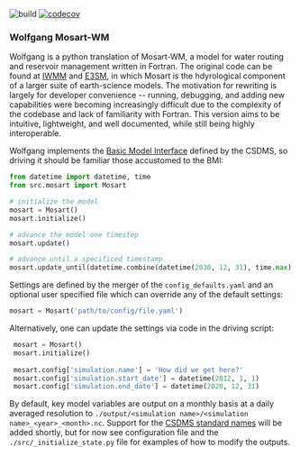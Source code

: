 ![build](https://github.com/IMMM-SFA/wolfgang/workflows/build/badge.svg) [![codecov](https://codecov.io/gh/IMMM-SFA/wolfgang/branch/actions/graph/badge.svg?token=IPOY8984MB)](https://codecov.io/gh/IMMM-SFA/wolfgang) 


### Wolfgang Mosart-WM

Wolfgang is a python translation of Mosart-WM, a model for water routing and reservoir management written in Fortran. The original code can be found at [IWMM](https://github.com/IMMM-SFA/iwmm) and [E3SM](https://github.com/E3SM-Project/E3SM), in which Mosart is the hdyrological component of a larger suite of earth-science models. The motivation for rewriting is largely for developer convenience -- running, debugging, and adding new capabilities were becoming increasingly difficult due to the complexity of the codebase and lack of familiarity with Fortran. This version aims to be intuitive, lightweight, and well documented, while still being highly interoperable.

Wolfgang implements the [Basic Model Interface](https://csdms.colorado.edu/wiki/BMI) defined by the CSDMS, so driving it should be familiar those accustomed to the BMI:

```python
from datetime import datetime, time
from src.mosart import Mosart

# initialize the model
mosart = Mosart()
mosart.initialize()

# advance the model one timestep
mosart.update()

# advance until a specificed timestamp
mosart.update_until(datetime.combine(datetime(2030, 12, 31), time.max).timestamp())
```

Settings are defined by the merger of the `config_defaults.yaml` and an optional user specified file which can override any of the default settings:

```python
mosart = Mosart('path/to/config/file.yaml')
```

Alternatively, one can update the settings via code in the driving script:

```python
 mosart = Mosart()
 mosart.initialize()
 
 mosart.config['simulation.name'] = 'How did we get here?'
 mosart.config['simulation.start_date'] = datetime(2012, 1, 1)
 mosart.config['simulation.end_date'] = datetime(2020, 12, 31)
```

By default, key model variables are output on a monthly basis at a daily averaged resolution to `./output/<simulation name>/<simulation name>_<year>_<month>.nc`. Support for the [CSDMS standard names](https://github.com/csdms/standard_names) will be added shortly, but for now see configuration file and the `./src/_initialize_state.py` file for examples of how to modify the outputs.

